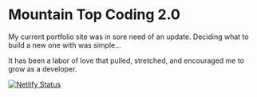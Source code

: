# Mountain Top Coding 2.0
My current portfolio site was in sore need of an update. Deciding what to build a new one with was simple...

It has been a labor of love that pulled, stretched, and encouraged me to grow as a developer.

[![Netlify Status](https://api.netlify.com/api/v1/badges/9fef3e63-4e8c-4ae9-bfa3-102b1afd12ec/deploy-status)](https://app.netlify.com/sites/dreamy-goodall-2cceac/deploys)
